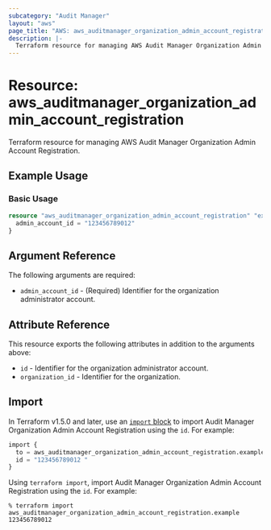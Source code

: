 ```yaml
---
subcategory: "Audit Manager"
layout: "aws"
page_title: "AWS: aws_auditmanager_organization_admin_account_registration"
description: |-
  Terraform resource for managing AWS Audit Manager Organization Admin Account Registration.
---
```


# Resource: aws_auditmanager_organization_admin_account_registration

Terraform resource for managing AWS Audit Manager Organization Admin Account Registration.

## Example Usage

### Basic Usage

```terraform
resource "aws_auditmanager_organization_admin_account_registration" "example" {
  admin_account_id = "123456789012"
}
```

## Argument Reference

The following arguments are required:

* `admin_account_id` - (Required) Identifier for the organization administrator account.

## Attribute Reference

This resource exports the following attributes in addition to the arguments above:

* `id` - Identifier for the organization administrator account.
* `organization_id` - Identifier for the organization.

## Import

In Terraform v1.5.0 and later, use an [`import` block](https://developer.hashicorp.com/terraform/language/import) to import Audit Manager Organization Admin Account Registration using the `id`. For example:

```terraform
import {
  to = aws_auditmanager_organization_admin_account_registration.example
  id = "123456789012 "
}
```

Using `terraform import`, import Audit Manager Organization Admin Account Registration using the `id`. For example:

```console
% terraform import aws_auditmanager_organization_admin_account_registration.example 123456789012
```
